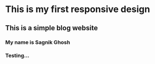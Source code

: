 # This is my first responsive design
## This is a simple blog website
### My name is Sagnik Ghosh
### Testing...